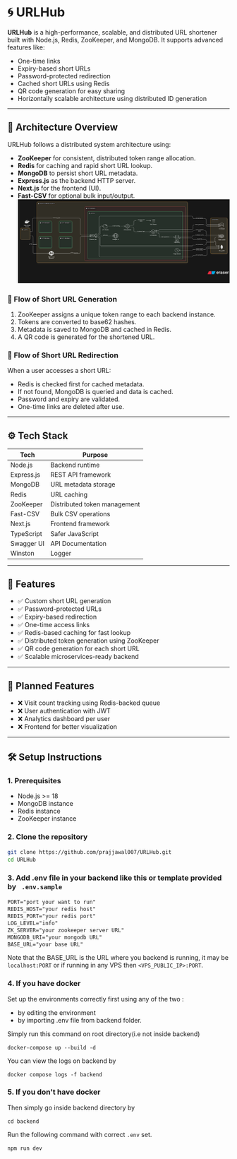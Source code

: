 # 🌀 URLHub

**URLHub** is a high-performance, scalable, and distributed URL shortener built with Node.js, Redis, ZooKeeper, and MongoDB. It supports advanced features like:

- One-time links
- Expiry-based short URLs
- Password-protected redirection
- Cached short URLs using Redis
- QR code generation for easy sharing
- Horizontally scalable architecture using distributed ID generation

---

## 🔗 Architecture Overview

URLHub follows a distributed system architecture using:

- **ZooKeeper** for consistent, distributed token range allocation.
- **Redis** for caching and rapid short URL lookup.
- **MongoDB** to persist short URL metadata.
- **Express.js** as the backend HTTP server.
- **Next.js** for the frontend (UI).
- **Fast-CSV** for optional bulk input/output.
![Diagram](architecture-bl.png)
### 🔗 Flow of Short URL Generation

1. ZooKeeper assigns a unique token range to each backend instance.
2. Tokens are converted to base62 hashes.
3. Metadata is saved to MongoDB and cached in Redis.
4. A QR code is generated for the shortened URL.

### 🔗 Flow of Short URL Redirection

When a user accesses a short URL:

- Redis is checked first for cached metadata.
- If not found, MongoDB is queried and data is cached.
- Password and expiry are validated.
- One-time links are deleted after use.

---

## ⚙️ Tech Stack

| Tech       | Purpose                      |
| ---------- | ---------------------------- |
| Node.js    | Backend runtime              |
| Express.js | REST API framework           |
| MongoDB    | URL metadata storage         |
| Redis      | URL caching                  |
| ZooKeeper  | Distributed token management |
| Fast-CSV   | Bulk CSV operations          |
| Next.js    | Frontend framework           |
| TypeScript | Safer JavaScript             |
| Swagger UI | API Documentation            |
| Winston    | Logger                       |

---

## 🔗 Features

- ✅ Custom short URL generation
- ✅ Password-protected URLs
- ✅ Expiry-based redirection
- ✅ One-time access links
- ✅ Redis-based caching for fast lookup
- ✅ Distributed token generation using ZooKeeper
- ✅ QR code generation for each short URL
- ✅ Scalable microservices-ready backend

---

## 🔗 Planned Features

- ❌ Visit count tracking using Redis-backed queue
- ❌ User authentication with JWT
- ❌ Analytics dashboard per user
- ❌ Frontend for better visualization

---

## 🛠️ Setup Instructions

### 1. Prerequisites

- Node.js >= 18
- MongoDB instance
- Redis instance
- ZooKeeper instance

### 2. Clone the repository

```bash
git clone https://github.com/prajjawal007/URLHub.git
cd URLHub
```

### 3. Add .env file in your backend like this or template provided by ` .env.sample`

```
PORT="port your want to run"
REDIS_HOST="your redis host"
REDIS_PORT="your redis port"
LOG_LEVEL="info"
ZK_SERVER="your zookeeper server URL"
MONGODB_URI="your mongodb URL"
BASE_URL="your base URL"

```

Note that the BASE_URL is the URL where you backend is running, it may be `localhost:PORT` or if running in any VPS then `<VPS_PUBLIC_IP>:PORT`.

### 4. If you have docker

Set up the environments correctly first using any of the two :

- by editing the environment
- by importing .env file from backend folder.

Simply run this command on root directory(i.e not inside backend)

```
docker-compose up --build -d
```

You can view the logs on backend by

```
docker compose logs -f backend
```

### 5. If you don't have docker

Then simply go inside backend directory by

```
cd backend
```

Run the following command with correct `.env` set.

```
npm run dev
```

